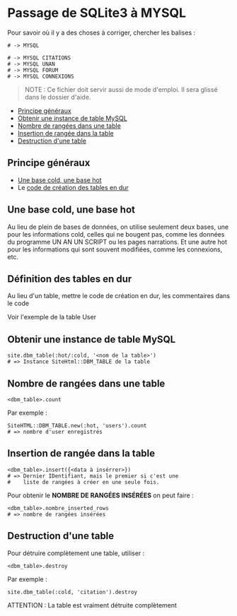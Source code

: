 # Passage de SQLite3 à MYSQL

Pour savoir où il y a des choses à corriger, chercher les
balises :


    # -> MYSQL

    # -> MYSQL CITATIONS
    # -> MYSQL UNAN
    # -> MYSQL FORUM
    # -> MYSQL CONNEXIONS

> NOTE : Ce fichier doit servir aussi de mode d'emploi. Il sera glissé dans le dossier d'aide.

* [Principe généraux](#principesgeneraux)
* [Obtenir une instance de table MySQL](#obtenirinstancetablemysql)
* [Nombre de rangées dans une table](#nombrerangeesdanstable)
* [Insertion de rangée dans la table](#insertionderangeesdanslatable)
* [Destruction d'une table](#destructiondunetable)

<a name='principesgeneraux'></a>

## Principe généraux

* [Une base cold, une base hot](#uneuniquebaseforcoldandanohterforhot)
* Le [code de création des tables en dur](#definitiondestablesendur)

<a name='uneuniquebaseforcoldandanohterforhot'></a>

## Une base cold, une base hot

Au lieu de plein de bases de données, on utilise seulement deux bases, une pour les informations cold, celles qui ne bougent pas, comme les données du programme UN AN UN SCRIPT ou les pages narrations. Et une autre hot pour les informations qui sont souvent modifiées, comme les connexions, etc.


<a name='definitiondestablesendur'></a>

## Définition des tables en dur

Au lieu d'un table, mettre le code de création en dur, les commentaires dans le code

Voir l'exemple de la table User

<a name='obtenirinstancetablemysql'></a>

## Obtenir une instance de table MySQL

    site.dbm_table(:hot/:cold, '<nom de la table>')
    # => Instance SiteHtml::DBM_TABLE de la table

<a name='nombrerangeesdanstable'></a>

## Nombre de rangées dans une table

    <dbm_table>.count

Par exemple :

    SiteHTML::DBM_TABLE.new(:hot, 'users').count
    # => nombre d'user enregistrés


<a name='insertionderangeesdanslatable'></a>

## Insertion de rangée dans la table

    <dbm_table>.insert({<data à insérrer>})
    # => Dernier IDentifiant, mais le premier si c'est une
    #    liste de rangées à créer en une seule fois.

Pour obtenir le **NOMBRE DE RANGÉES INSÉRÉES** on peut faire :

    <dbm_table>.nombre_inserted_rows
    # => nombre de rangées insérées


<a name='destructiondunetable'></a>

## Destruction d'une table

Pour détruire complètement une table, utiliser :

    <dbm_table>.destroy

Par exemple :

    site.dbm_table(:cold, 'citation').destroy

ATTENTION : La table est vraiment détruite complètement
